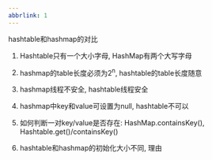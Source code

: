 ```yaml
---
abbrlink: 1
---
```

hashtable和hashmap的对比
1. Hashtable只有一个大小字母, HashMap有两个大写字母
2. hashmap的table长度必须为2<sup>n</sup>, hashtable的table长度随意
3. hashmap线程不安全, hashtable线程安全

5. hashmap中key和value可设置为null, hashtable不可以

6. 如何判断一对key/value是否存在: HashMap.containsKey(), Hashtable.get()/containsKey()
7. hashtable和hashmap的初始化大小不同, 理由